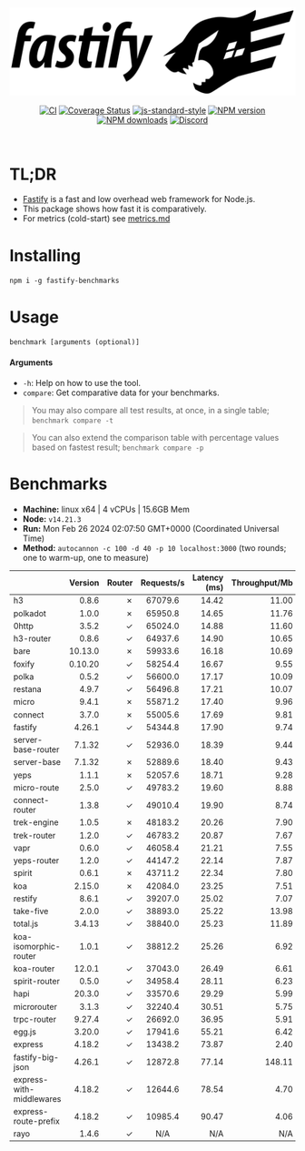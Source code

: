 <div align="center">
  <img src="https://github.com/fastify/graphics/raw/HEAD/fastify-landscape-outlined.svg" width="650" height="auto"/>
</div>

<div align="center">

[![CI](https://github.com/fastify/fastify/workflows/ci/badge.svg)](https://github.com/fastify/fastify/actions/workflows/ci.yml)
[![Coverage Status](https://coveralls.io/repos/github/fastify/fastify/badge.svg?branch=master)](https://coveralls.io/github/fastify/fastify?branch=master)
[![js-standard-style](https://img.shields.io/badge/code%20style-standard-brightgreen.svg?style=flat)](http://standardjs.com/)
[![NPM version](https://img.shields.io/npm/v/fastify.svg?style=flat)](https://www.npmjs.com/package/fastify)
[![NPM downloads](https://img.shields.io/npm/dm/fastify.svg?style=flat)](https://www.npmjs.com/package/fastify) [![Discord](https://img.shields.io/discord/725613461949906985)](https://discord.gg/fastify)

</div>
<br />

# TL;DR

* [Fastify](https://github.com/fastify/fastify) is a fast and low overhead web framework for Node.js.
* This package shows how fast it is comparatively.
* For metrics (cold-start) see [metrics.md](./METRICS.md)

# Installing

```
npm i -g fastify-benchmarks
```

# Usage

```
benchmark [arguments (optional)]
```

#### Arguments

* `-h`: Help on how to use the tool.
* `compare`: Get comparative data for your benchmarks.

> You may also compare all test results, at once, in a single table; `benchmark compare -t`

> You can also extend the comparison table with percentage values based on fastest result; `benchmark compare -p`
# Benchmarks

* __Machine:__ linux x64 | 4 vCPUs | 15.6GB Mem
* __Node:__ `v14.21.3`
* __Run:__ Mon Feb 26 2024 02:07:50 GMT+0000 (Coordinated Universal Time)
* __Method:__ `autocannon -c 100 -d 40 -p 10 localhost:3000` (two rounds; one to warm-up, one to measure)

|                          | Version | Router | Requests/s | Latency (ms) | Throughput/Mb |
| :--                      | --:     | --:    | :-:        | --:          | --:           |
| h3                       | 0.8.6   | ✗      | 67079.6    | 14.42        | 11.00         |
| polkadot                 | 1.0.0   | ✗      | 65950.8    | 14.65        | 11.76         |
| 0http                    | 3.5.2   | ✓      | 65024.0    | 14.88        | 11.60         |
| h3-router                | 0.8.6   | ✓      | 64937.6    | 14.90        | 10.65         |
| bare                     | 10.13.0 | ✗      | 59933.6    | 16.18        | 10.69         |
| foxify                   | 0.10.20 | ✓      | 58254.4    | 16.67        | 9.55          |
| polka                    | 0.5.2   | ✓      | 56600.0    | 17.17        | 10.09         |
| restana                  | 4.9.7   | ✓      | 56496.8    | 17.21        | 10.07         |
| micro                    | 9.4.1   | ✗      | 55871.2    | 17.40        | 9.96          |
| connect                  | 3.7.0   | ✗      | 55005.6    | 17.69        | 9.81          |
| fastify                  | 4.26.1  | ✓      | 54344.8    | 17.90        | 9.74          |
| server-base-router       | 7.1.32  | ✓      | 52936.0    | 18.39        | 9.44          |
| server-base              | 7.1.32  | ✗      | 52889.6    | 18.40        | 9.43          |
| yeps                     | 1.1.1   | ✗      | 52057.6    | 18.71        | 9.28          |
| micro-route              | 2.5.0   | ✓      | 49783.2    | 19.60        | 8.88          |
| connect-router           | 1.3.8   | ✓      | 49010.4    | 19.90        | 8.74          |
| trek-engine              | 1.0.5   | ✗      | 48183.2    | 20.26        | 7.90          |
| trek-router              | 1.2.0   | ✓      | 46783.2    | 20.87        | 7.67          |
| vapr                     | 0.6.0   | ✓      | 46058.4    | 21.21        | 7.55          |
| yeps-router              | 1.2.0   | ✓      | 44147.2    | 22.14        | 7.87          |
| spirit                   | 0.6.1   | ✗      | 43711.2    | 22.34        | 7.80          |
| koa                      | 2.15.0  | ✗      | 42084.0    | 23.25        | 7.51          |
| restify                  | 8.6.1   | ✓      | 39207.0    | 25.02        | 7.07          |
| take-five                | 2.0.0   | ✓      | 38893.0    | 25.22        | 13.98         |
| total.js                 | 3.4.13  | ✓      | 38840.0    | 25.23        | 11.89         |
| koa-isomorphic-router    | 1.0.1   | ✓      | 38812.2    | 25.26        | 6.92          |
| koa-router               | 12.0.1  | ✓      | 37043.0    | 26.49        | 6.61          |
| spirit-router            | 0.5.0   | ✓      | 34958.4    | 28.11        | 6.23          |
| hapi                     | 20.3.0  | ✓      | 33570.6    | 29.29        | 5.99          |
| microrouter              | 3.1.3   | ✓      | 32240.4    | 30.51        | 5.75          |
| trpc-router              | 9.27.4  | ✓      | 26692.0    | 36.95        | 5.91          |
| egg.js                   | 3.20.0  | ✓      | 17941.6    | 55.21        | 6.42          |
| express                  | 4.18.2  | ✓      | 13438.2    | 73.87        | 2.40          |
| fastify-big-json         | 4.26.1  | ✓      | 12872.8    | 77.14        | 148.11        |
| express-with-middlewares | 4.18.2  | ✓      | 12644.6    | 78.54        | 4.70          |
| express-route-prefix     | 4.18.2  | ✓      | 10985.4    | 90.47        | 4.06          |
| rayo                     | 1.4.6   | ✓      | N/A        | N/A          | N/A           |

